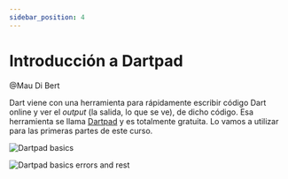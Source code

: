 ```yaml
---
sidebar_position: 4
---
```


# Introducción a Dartpad

@Mau Di Bert

Dart viene con una herramienta para rápidamente escribir código Dart online y ver el _output_ (la salida, lo que se ve), de dicho código. Esa herramienta se llama [Dartpad](https://dartpad.dev) y es totalmente gratuita. Lo vamos a utilizar para las primeras partes de este curso.

![Dartpad basics](4.1_dartpad_basics.png)

![Dartpad basics errors and rest](4.2_dartpad_basics_errors_and_rest.png)

